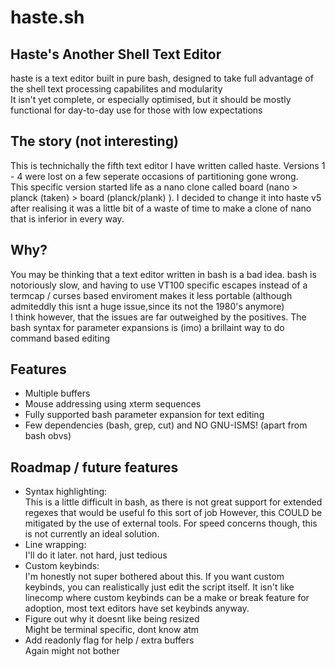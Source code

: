 # haste.sh
## Haste's Another Shell Text Editor
haste is a text editor built in pure bash, designed to take full advantage of the shell text processing capabilites and modularity  
It isn't yet complete, or especially optimised, but it should be mostly functional for day-to-day use for those with low expectations  

## The story (not interesting)
This is technichally the fifth text editor I have written called haste. Versions 1 - 4 were lost on a few seperate occasions of partitioning gone wrong.  
This specific version started life as a nano clone called board (nano > planck (taken) > board (planck/plank) ). I decided to change it into haste v5 after realising it was a little bit of a waste of time to make a clone of nano that is inferior in every way.  


## Why?
You may be thinking that a text editor written in bash is a bad idea. bash is notoriously slow, and having to use VT100 specific escapes instead of a termcap / curses based enviroment makes it less portable (although admiteddly this isnt a huge issue,since its not the 1980's anymore)  
I think however, that the issues are far outweighed by the positives. The bash syntax for parameter expansions is (imo) a brillaint way to do command based editing  

## Features
 - Multiple buffers
 - Mouse addressing using xterm sequences
 - Fully supported bash parameter expansion for text editing
 - Few dependencies (bash, grep, cut) and NO GNU-ISMS! (apart from bash obvs)

## Roadmap / future features
 - Syntax highlighting:  
	This is a little difficult in bash, as there is not great support for extended regexes that would be useful fo this sort of job
	However, this COULD be mitigated by the use of external tools. For speed concerns though, this is not currently an ideal solution.
 - Line wrapping:  
	I'll do it later. not hard, just tedious
 - Custom keybinds:  
	I'm honestly not super bothered about this. If you want custom keybinds, you can realistically just edit the script itself. It isn't like linecomp where custom keybinds can be a make or break feature for adoption, most text editors have set keybinds anyway.
 - Figure out why it doesnt like being resized  
	Might be terminal specific, dont know atm
 - Add readonly flag for help / extra buffers  
	Again might not bother
